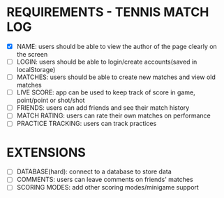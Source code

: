 # REQUIREMENTS - TENNIS MATCH LOG
 - [x] NAME: users should be able to view the author of the page clearly on the screen
 - [ ] LOGIN: users should be able to login/create accounts(saved in localStorage)
 - [ ] MATCHES: users should be able to create new matches and view old matches
 - [ ] LIVE SCORE: app can be used to keep track of score in game, point/point or shot/shot
 - [ ] FRIENDS: users can add friends and see their match history
 - [ ] MATCH RATING: users can rate their own matches on performance
 - [ ] PRACTICE TRACKING: users can track practices

 # EXTENSIONS
 - [ ] DATABASE(hard): connect to a database to store data
 - [ ] COMMENTS: users can leave comments on friends' matches
 - [ ] SCORING MODES: add other scoring modes/minigame support